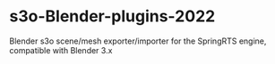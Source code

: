 # s3o-Blender-plugins-2022
Blender s3o scene/mesh exporter/importer for the SpringRTS engine, compatible with Blender 3.x
